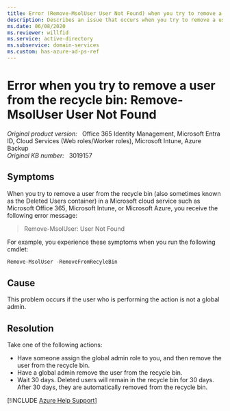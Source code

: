 ```yaml
---
title: Error (Remove-MsolUser User Not Found) when you try to remove a user from the recycle bin
description: Describes an issue that occurs when you try to remove a user from the recycle bin. Provides a resolution.
ms.date: 06/08/2020
ms.reviewer: willfid
ms.service: active-directory
ms.subservice: domain-services
ms.custom: has-azure-ad-ps-ref
---
```

# Error when you try to remove a user from the recycle bin: Remove-MsolUser User Not Found

_Original product version:_ &nbsp; Office 365 Identity Management, Microsoft Entra ID, Cloud Services (Web roles/Worker roles), Microsoft Intune, Azure Backup  
_Original KB number:_ &nbsp; 3019157

## Symptoms

When you try to remove a user from the recycle bin (also sometimes known as the Deleted Users container) in a Microsoft cloud service such as Microsoft Office 365, Microsoft Intune, or Microsoft Azure, you receive the following error message:

> Remove-MsolUser: User Not Found

For example, you experience these symptoms when you run the following cmdlet:

```powershell
Remove-MsolUser -RemoveFromRecyleBin
```

## Cause

This problem occurs if the user who is performing the action is not a global admin.

## Resolution

Take one of the following actions:

- Have someone assign the global admin role to you, and then remove the user from the recycle bin.
- Have a global admin remove the user from the recycle bin.
- Wait 30 days. Deleted users will remain in the recycle bin for 30 days. After 30 days, they are automatically removed from the recycle bin.

[!INCLUDE [Azure Help Support](../../includes/azure-help-support.md)]
